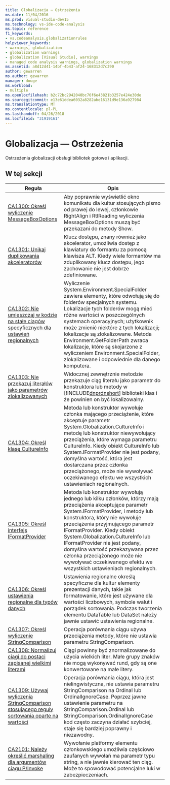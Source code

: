 ```yaml
---
title: Globalizacja — Ostrzeżenia
ms.date: 11/04/2016
ms.prod: visual-studio-dev15
ms.technology: vs-ide-code-analysis
ms.topic: reference
f1_keywords:
- vs.codeanalysis.globalizationrules
helpviewer_keywords:
- warnings, globalization
- globalization warnings
- globalization [Visual Studio], warnings
- managed code analysis warnings, globalization warnings
ms.assetid: a8d12d41-14bf-4b43-af24-168312d7c390
author: gewarren
ms.author: gewarren
manager: douge
ms.workload:
- multiple
ms.openlocfilehash: b2c72bc2942040bc76f6e43821b3257e424e30de
ms.sourcegitcommit: e13e61ddea6032a8282abe16131d9e136a927984
ms.translationtype: MT
ms.contentlocale: pl-PL
ms.lasthandoff: 04/26/2018
ms.locfileid: "31919161"
---
```

# <a name="globalization-warnings"></a>Globalizacja — Ostrzeżenia
Ostrzeżenia globalizacji obsługi bibliotek gotowe i aplikacji.

## <a name="in-this-section"></a>W tej sekcji

|Reguła|Opis|
|----------|-----------------|
|[CA1300: Określ wyliczenie MessageBoxOptions](../code-quality/ca1300-specify-messageboxoptions.md)|Aby poprawnie wyświetlić okno komunikatu dla kultur stosujących pismo od prawej do lewej, członkowie RightAlign i RtlReading wyliczenia MessageBoxOptions muszą być przekazani do metody Show.|
|[CA1301: Unikaj duplikowania akceleratorów](../code-quality/ca1301-avoid-duplicate-accelerators.md)|Klucz dostępu, znany również jako akcelerator, umożliwia dostęp z klawiatury do formantu za pomocą klawisza ALT. Kiedy wiele formantów ma zduplikowany klucz dostępu, jego zachowanie nie jest dobrze zdefiniowane.|
|[CA1302: Nie umieszczaj w kodzie na stałe ciągów specyficznych dla ustawień regionalnych](../code-quality/ca1302-do-not-hardcode-locale-specific-strings.md)|Wyliczenie System.Environment.SpecialFolder zawiera elementy, które odwołują się do folderów specjalnych systemu. Lokalizacje tych folderów mogą mieć różne wartości w poszczególnych systemach operacyjnych; użytkownik może zmienić niektóre z tych lokalizacji; lokalizacje są zlokalizowane. Metoda Environment.GetFolderPath zwraca lokalizacje, które są skojarzone z wyliczeniem Environment.SpecialFolder, zlokalizowane i odpowiednie dla danego komputera.|
|[CA1303: Nie przekazuj literałów jako parametrów zlokalizowanych](../code-quality/ca1303-do-not-pass-literals-as-localized-parameters.md)|Widocznej zewnętrznie metodzie przekazuje ciąg literału jako parametr do konstruktora lub metody w [!INCLUDE[dnprdnshort](../code-quality/includes/dnprdnshort_md.md)] biblioteki klas i że powinien on być lokalizowalny.|
|[CA1304: Określ klasę CultureInfo](../code-quality/ca1304-specify-cultureinfo.md)|Metoda lub konstruktor wywołuje członka mającego przeciążenie, które akceptuje parametr System.Globalization.CultureInfo i metodę lub konstruktor niewywołujący przeciążenia, które wymaga parametru CultureInfo. Kiedy obiekt CultureInfo lub System.IFormatProvider nie jest podany, domyślna wartość, która jest dostarczana przez członka przeciążonego, może nie wywoływać oczekiwanego efektu we wszystkich ustawieniach regionalnych.|
|[CA1305: Określ interfejs IFormatProvider](../code-quality/ca1305-specify-iformatprovider.md)|Metoda lub konstruktor wywołują jednego lub kilku członków, którzy mają przeciążenia akceptujące parametr System.IFormatProvider, i metody lub konstruktora, który nie wywołuje przeciążenia przyjmującego parametr IFormatProvider. Kiedy obiekt System.Globalization.CultureInfo lub IFormatProvider nie jest podany, domyślna wartość przekazywana przez członka przeciążonego może nie wywoływać oczekiwanego efektu we wszystkich ustawieniach regionalnych.|
|[CA1306: Określ ustawienia regionalne dla typów danych](../code-quality/ca1306-set-locale-for-data-types.md)|Ustawienia regionalne określą specyficzne dla kultur elementy prezentacji danych, takie jak formatowanie, które jest używane dla wartości liczbowych, symbole walut i porządek sortowania. Podczas tworzenia elementu DataTable lub DataSet należy jawnie ustawić ustawienia regionalne.|
|[CA1307: Określ wyliczenie StringComparison](../code-quality/ca1307-specify-stringcomparison.md)|Operacja porównania ciągu używa przeciążenia metody, które nie ustawia parametru StringComparison.|
|[CA1308: Normalizuj ciągi do postaci zapisanej wielkimi literami](../code-quality/ca1308-normalize-strings-to-uppercase.md)|Ciągi powinny być znormalizowane do użycia wielkich liter. Małe grupy znaków nie mogą wykonywać rund, gdy są one konwertowane na małe litery.|
|[CA1309: Używaj wyliczenia StringComparison stosującego reguły sortowania oparte na wartości](../code-quality/ca1309-use-ordinal-stringcomparison.md)|Operacja porównania ciągu, która jest nielingwistyczna, nie ustawia parametru StringComparison na Ordinal lub OrdinalIgnoreCase. Poprzez jawne ustawienie parametru na StringComparison.Ordinal lub StringComparison.OrdinalIgnoreCase kod często zaczyna działać szybciej, staje się bardziej poprawny i niezawodny.|
|[CA2101: Należy określić marshaling dla argumentów ciągu P/Invoke](../code-quality/ca2101-specify-marshaling-for-p-invoke-string-arguments.md)|Wywołanie platformy elementu członkowskiego umożliwia częściowo zaufanych wywołań ma parametr typu string, a nie jawnie kierować ten ciąg. Może to spowodować potencjalne luki w zabezpieczeniach.|
